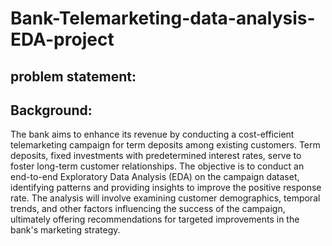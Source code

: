 # Bank-Telemarketing-data-analysis-EDA-project

## problem statement:

## Background:
The bank aims to enhance its revenue by conducting a cost-efficient telemarketing campaign for term deposits among existing customers. Term deposits, fixed investments with predetermined interest rates, serve to foster long-term customer relationships. The objective is to conduct an end-to-end Exploratory Data Analysis (EDA) on the campaign dataset, identifying patterns and providing insights to improve the positive response rate. The analysis will involve examining customer demographics, temporal trends, and other factors influencing the success of the campaign, ultimately offering recommendations for targeted improvements in the bank's marketing strategy.
